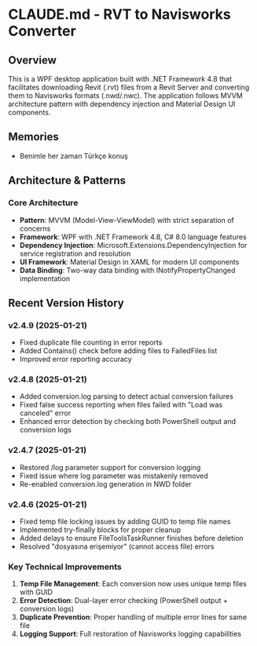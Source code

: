 # CLAUDE.md - RVT to Navisworks Converter

## Overview
This is a WPF desktop application built with .NET Framework 4.8 that facilitates downloading Revit (.rvt) files from a Revit Server and converting them to Navisworks formats (.nwd/.nwc). The application follows MVVM architecture pattern with dependency injection and Material Design UI components.

## Memories
- Benimle her zaman Türkçe konuş

## Architecture & Patterns

### Core Architecture
- **Pattern**: MVVM (Model-View-ViewModel) with strict separation of concerns
- **Framework**: WPF with .NET Framework 4.8, C# 8.0 language features
- **Dependency Injection**: Microsoft.Extensions.DependencyInjection for service registration and resolution
- **UI Framework**: Material Design in XAML for modern UI components
- **Data Binding**: Two-way data binding with INotifyPropertyChanged implementation

## Recent Version History

### v2.4.9 (2025-01-21)
- Fixed duplicate file counting in error reports
- Added Contains() check before adding files to FailedFiles list
- Improved error reporting accuracy

### v2.4.8 (2025-01-21)
- Added conversion.log parsing to detect actual conversion failures
- Fixed false success reporting when files failed with "Load was canceled" error
- Enhanced error detection by checking both PowerShell output and conversion logs

### v2.4.7 (2025-01-21)
- Restored /log parameter support for conversion logging
- Fixed issue where log parameter was mistakenly removed
- Re-enabled conversion.log generation in NWD folder

### v2.4.6 (2025-01-21)
- Fixed temp file locking issues by adding GUID to temp file names
- Implemented try-finally blocks for proper cleanup
- Added delays to ensure FileToolsTaskRunner finishes before deletion
- Resolved "dosyasına erişemiyor" (cannot access file) errors

### Key Technical Improvements
1. **Temp File Management**: Each conversion now uses unique temp files with GUID
2. **Error Detection**: Dual-layer error checking (PowerShell output + conversion logs)
3. **Duplicate Prevention**: Proper handling of multiple error lines for same file
4. **Logging Support**: Full restoration of Navisworks logging capabilities